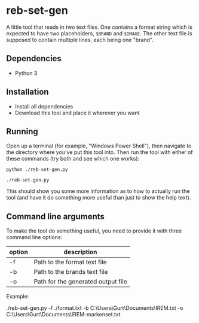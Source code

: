 # reb-set-gen

A little tool that reads in two text files. One contains a format string which 
is expected to have two placeholders, `$BRAND` and `$IMAGE`. The other text 
file is supposed to contain multiple lines, each being one "brand".

## Dependencies

 - Python 3


## Installation

 - Install all dependencies
 - Download this tool and place it wherever you want

## Running

Open up a terminal (for example, "Windows Power Shell"), then navigate to the 
directory where you've put this tool into. Then run the tool with either of 
these commands (try both and see which one works):

    python ./reb-set-gen.py

    ./reb-set-gen.py

This should show you some more information as to how to actually run the tool 
(and have it do something more useful than just to show the help text).

## Command line arguments

To make the tool do something useful, you need to provide it with three 
command line options:

   | option | description |
   |--------|-------------|
   | -f     | Path to the format text file |
   | -b     | Path to the brands text file |
   | -o     | Path for the generated output file |

Example:

   ./reb-set-gen.py -f ./format.txt -b C:\Users\Gurt\Documents\IREM.txt -o C:\Users\Gurt\Documents\IREM-markenset.txt


